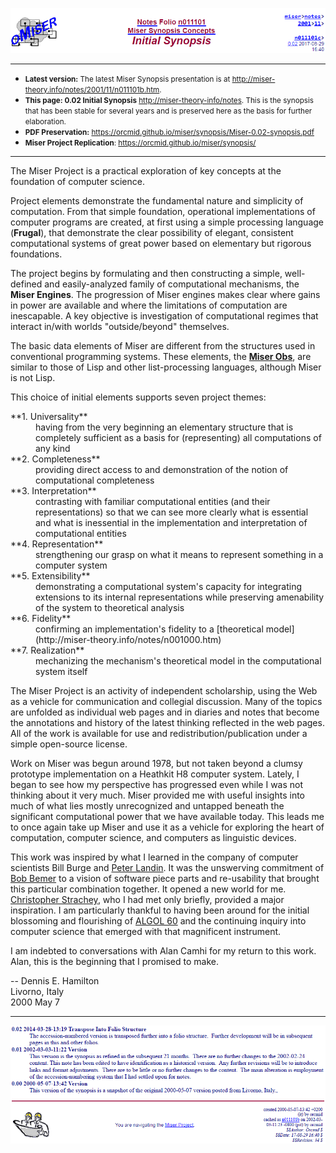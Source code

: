 <!-- index.md 0.0.9                UTF-8                     dh:2019-11-22 -->
<!--|----1----|----2----|----3----|----4----|----5----|----6----|----7----|-->
<!-- source: <https://github.com/orcmid/miser/blob/master/docs/synopsis/index.md>
     manifest: <https://github.com/orcmid/miser/blob/master/docs/synopsis/synopsis.txt>
     -->
![Original synopsis page title block](Miser-0.02-synopsis-TitleBlock.png)

--------

* <small>**Latest version:** The latest Miser Synopsis presentation is at
  <http://miser-theory.info/notes/2001/11/n011101b.htm>.</small>
* <small>**This page: 0.02 Initial Synopsis**
  <http://miser-theory-info/notes>.  This is the synopsis that has been
  stable for several years and is preserved here as the basis for further
  elaboration.</small>
* <small>**PDF Preservation:**
  <https://orcmid.github.io/miser/synopsis/Miser-0.02-synopsis.pdf></small>
* <small>**Miser Project Replication**:
  <https://orcmid.github.io/miser/synopsis/></small>

 --------


The Miser Project is a practical exploration of key concepts at the foundation
of computer science.

Project elements demonstrate the fundamental nature and simplicity of
computation.  From that simple foundation, operational implementations of
computer programs are created, at first using a simple processing language
(**Frugal**), that demonstrate the clear possibility of elegant, consistent computational systems of great power based on elementary but rigorous
foundations.

The project begins by formulating and then constructing a simple, well-defined
and easily-analyzed family of computational mechanisms, the **Miser Engines**.
The progression of Miser engines makes clear where gains in power are
available and where the limitations of computation are inescapable.
A key objective is investigation of computational regimes that interact
in/with worlds "outside/beyond" themselves.

The basic data elements of Miser are different from the structures used in
conventional programming systems.  These elements, the
[**Miser Obs**](https://github.com/orcmid/miser/blob/master/oMiser/obtheory.txt), are similar to those of Lisp and other list-processing languages, although
Miser is not Lisp.

This choice of initial elements supports seven project themes:

<dl>
<dt>**1. Universality**</dt>
<dd>having from the very beginning an elementary structure that is completely
sufficient as a basis for (representing) all computations of any kind</dd>
<dt>**2. Completeness**</dt>
<dd>providing direct access to and demonstration of the notion of
computational completeness</dd>
<dt>**3. Interpretation**</dt>
<dd>contrasting with familiar computational entities (and their
representations) so that we can see more clearly what is essential and
what is inessential in the implementation and interpretation of
computational entities</dd>
<dt>**4. Representation**</dt>
<dd>strengthening our grasp on what it means to represent something in a
computer system</dd>
<dt>**5. Extensibility**</dt>
<dd>demonstrating a computational system's capacity for integrating extensions
to its internal representations while preserving amenability of the system to
theoretical analysis</dd>
<dt>**6. Fidelity**</dt>
<dd>confirming an implementation's fidelity to a
[theoretical model](http://miser-theory.info/notes/n001000.htm)</dd>
<dt>**7. Realization**</dt>
<dd>mechanizing the mechanism's theoretical model in the computational system
itself</dd>
</dl>

The Miser Project is an activity of independent scholarship, using the Web as
a vehicle for communication and collegial discussion.  Many of the topics are
unfolded as individual web pages and in diaries and notes that become the
annotations and history of the latest thinking reflected in the web pages.
All of the work is available for use and redistribution/publication under a
simple open-source license.

Work on Miser was begun around 1978, but not taken beyond a clumsy prototype
implementation on a Heathkit H8 computer system.  Lately, I began to see how
my perspective has progressed even while I was not thinking about it very
much.  Miser provided me with useful insights into much of what lies mostly
unrecognized and untapped beneath the significant computational power that we
have available today.  This leads me to once again take up Miser and use it
as a vehicle for exploring the heart of computation, computer science, and
computers as linguistic devices.

This work was inspired by what I learned in the company of computer scientists
Bill Burge and [Peter Landin](https://en.wikipedia.org/wiki/Peter_Landin).
It was the unswerving commitment of
[Bob Bemer](https://en.wikipedia.org/wiki/Bob_Bemer) to a vision of software
piece parts and re-usability that brought this particular combination
together.  It opened a new world for me.
[Christopher Strachey](https://en.wikipedia.org/wiki/Christopher_Strachey),
who I had met only briefly, provided a major inspiration.  I am particularly
thankful to having been around for the initial blossoming and flourishing of
[ALGOL 60](https://www.masswerk.at/algol60/report.htm) and the continuing
inquiry into computer science that emerged with that magnificent instrument.

I am indebted to conversations with Alan Camhi for my return to this work.
Alan, this is the beginning that I promised to make.

<right>-- Dennis E. Hamilton\
Livorno, Italy\
2000 May 7</right>

--------

![Original synopsis page bottom matter](Miser-0.02-synopsis-BottomMatter.png)
